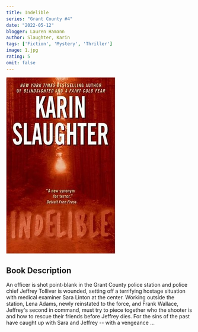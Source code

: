```yaml
---
title: Indelible
series: "Grant County #4"
date: "2022-05-12"
blogger: Lauren Hamann
author: Slaughter, Karin
tags: ['Fiction', 'Mystery', 'Thriller']
image: 1.jpg
rating: 5
omit: false
---
```


![Book Cover](1.jpg)

## Book Description

An officer is shot point-blank in the Grant County police station and police chief Jeffrey Tolliver is wounded, setting off a terrifying hostage situation with medical examiner Sara Linton at the center. Working outside the station, Lena Adams, newly reinstated to the force, and Frank Wallace, Jeffrey's second in command, must try to piece together who the shooter is and how to rescue their friends before Jeffrey dies. For the sins of the past have caught up with Sara and Jeffrey -- with a vengeance ...